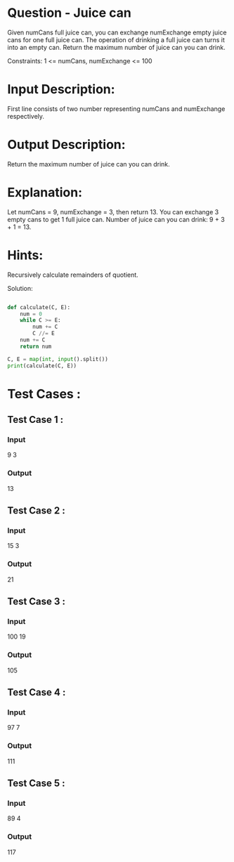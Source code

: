 # Question - Juice can
Given numCans full juice can, you can exchange numExchange empty juice cans for one full juice can. The operation of drinking a full juice can turns it into an empty can. Return the maximum number of juice can you can drink.

Constraints:
1 <= numCans, numExchange <= 100

# Input Description:
First line consists of two number representing numCans and numExchange respectively.

# Output Description:
Return the maximum number of juice can you can drink.

# Explanation:
Let numCans = 9, numExchange = 3, then return 13. You can exchange 3 empty cans to get 1 full juice can.
Number of juice can you can drink: 9 + 3 + 1 = 13.

# Hints:
Recursively calculate remainders of quotient.

Solution:

```python

def calculate(C, E):
    num = 0
    while C >= E:
        num += C
        C //= E
    num += C
    return num

C, E = map(int, input().split())
print(calculate(C, E))

```

# Test Cases :
## Test Case 1 :
### Input
9 3
### Output
13


## Test Case 2 :
### Input
15 3
### Output
21


## Test Case 3 :
### Input
100 19
### Output
105


## Test Case 4 :
### Input
97 7
### Output
111


## Test Case 5 :
### Input
89 4
### Output
117

